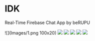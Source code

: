 # IDK
Real-Time Firebase Chat App by beRUPU


![](Images/1.png 100x20)
![](Images/2.png)
![](Images/3.png)
![](Images/4.png)
![](Images/5.png)
![](Images/6.png)



